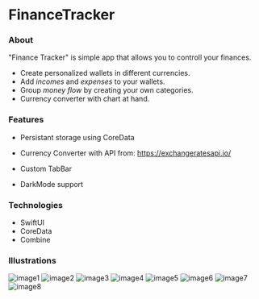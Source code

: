 # FinanceTracker

### About

"Finance Tracker" is simple app that allows you to controll your finances. 

- Create personalized wallets in different currencies.
- Add *incomes* and *expenses* to your wallets.
- Group *money flow* by creating your own categories.
- Currency converter with chart at hand.

### Features

- Persistant storage using CoreData
- Currency Converter with API from: https://exchangeratesapi.io/

- Custom TabBar
- DarkMode support

### Technologies

- SwiftUI
- CoreData
- Combine

### Illustrations
![image1](https://github.com/SebastianStasz/FinanceTracker/blob/origin/Ilustrations/image_1.png)
![image2](https://github.com/SebastianStasz/FinanceTracker/blob/origin/Ilustrations/image_2.png)
![image3](https://github.com/SebastianStasz/FinanceTracker/blob/origin/Ilustrations/image_3.png)
![image4](https://github.com/SebastianStasz/FinanceTracker/blob/origin/Ilustrations/image_4.png)
![image5](https://github.com/SebastianStasz/FinanceTracker/blob/origin/Ilustrations/image_5.png)
![image6](https://github.com/SebastianStasz/FinanceTracker/blob/origin/Ilustrations/image_6.png)
![image7](https://github.com/SebastianStasz/FinanceTracker/blob/origin/Ilustrations/image_7.png)
![image8](https://github.com/SebastianStasz/FinanceTracker/blob/origin/Ilustrations/image_8.png)
